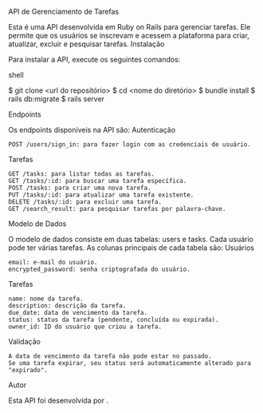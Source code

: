 API de Gerenciamento de Tarefas

Esta é uma API desenvolvida em Ruby on Rails para gerenciar tarefas. Ele permite que os usuários se inscrevam e acessem a plataforma para criar, atualizar, excluir e pesquisar tarefas.
Instalação

Para instalar a API, execute os seguintes comandos:

shell

$ git clone <url do repositório>
$ cd <nome do diretório>
$ bundle install
$ rails db:migrate
$ rails server

Endpoints

Os endpoints disponíveis na API são:
Autenticação

    POST /users/sign_in: para fazer login com as credenciais de usuário.

Tarefas

    GET /tasks: para listar todas as tarefas.
    GET /tasks/:id: para buscar uma tarefa específica.
    POST /tasks: para criar uma nova tarefa.
    PUT /tasks/:id: para atualizar uma tarefa existente.
    DELETE /tasks/:id: para excluir uma tarefa.
    GET /search_result: para pesquisar tarefas por palavra-chave.

Modelo de Dados

O modelo de dados consiste em duas tabelas: users e tasks. Cada usuário pode ter várias tarefas. As colunas principais de cada tabela são:
Usuários

    email: e-mail do usuário.
    encrypted_password: senha criptografada do usuário.

Tarefas

    name: nome da tarefa.
    description: descrição da tarefa.
    due_date: data de vencimento da tarefa.
    status: status da tarefa (pendente, concluída ou expirada).
    owner_id: ID do usuário que criou a tarefa.

Validação

    A data de vencimento da tarefa não pode estar no passado.
    Se uma tarefa expirar, seu status será automaticamente alterado para "expirado".

Autor

Esta API foi desenvolvida por .
